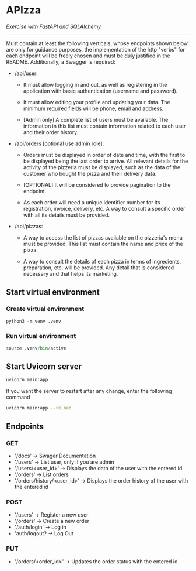 # APIzza

*Exercise with FastAPI and SQLAlchemy*

---

Must contain at least the following verticals, whose endpoints shown below are only for guidance purposes, the implementation of the http "verbs" for each endpoint will be freely chosen and must be duly justified in the README. Additionally, a Swagger is required:

- /api/user:
    
    - It must allow logging in and out, as well as registering in the application with basic authentication (username and password).
    
    - It must allow editing your profile and updating your data. The minimum required fields will be phone, email and address.
    
    - [Admin only] A complete list of users must be available. The information in this list must contain information related to each user and their order history.

- /api/orders [optional use admin role]:
    
    - Orders must be displayed in order of date and time, with the first to be displayed being the last order to arrive. All relevant details for the activity of the pizzeria must be displayed, such as the data of the customer who bought the pizza and their delivery data.
    
    - [OPTIONAL] It will be considered to provide pagination to the endpoint.
    
    - As each order will need a unique identifier number for its registration, invoice, delivery, etc. A way to consult a specific order with all its details must be provided.

- /api/pizzas:
    
    - A way to access the list of pizzas available on the pizzeria's menu must be provided. This list must contain the name and price of the pizza.
    
    - A way to consult the details of each pizza in terms of ingredients, preparation, etc. will be provided. Any detail that is considered necessary and that helps its marketing.

## Start virtual environment

### Create virtual environment

```Python
python3 -m venv .venv
```

### Run virtual environment

```Python
source .venv/bin/active
```

## Start Uvicorn server

```Bash
uvicorn main:app
```
If you want the server to restart after any change, enter the following command
```Bash
uvicorn main:app --reload
```

## Endpoints

### GET

- '/docs' -> Swager Documentation
- '/users' -> List user, only if you are admin
- '/users/<user_id>' -> Displays the data of the user with the entered id
- '/orders' -> List orders
- '/orders/history/<user_id>' -> Displays the order history of the user with the entered id

### POST

- '/users' -> Register a new user
- '/orders' -> Create a new order
- '/auth/login' -> Log in
- 'auth/logout? -> Log Out

### PUT

- '/orders/<order_id>' -> Updates the order status with the entered id
